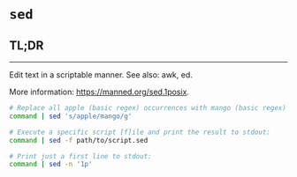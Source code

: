 # `sed`

## **TL;DR**
---

Edit text in a scriptable manner.
See also: awk, ed.

More information: <https://manned.org/sed.1posix>.

```sh
# Replace all apple (basic regex) occurrences with mango (basic regex) in all input lines and print the result to stdout:
command | sed 's/apple/mango/g'

# Execute a specific script [f]ile and print the result to stdout:
command | sed -f path/to/script.sed

# Print just a first line to stdout:
command | sed -n '1p'
```
